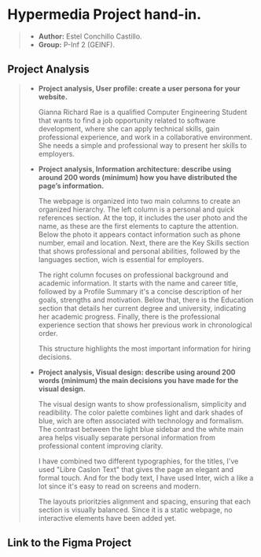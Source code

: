 # Hypermedia Project hand-in.
> - **Author:** Estel Conchillo Castillo.
> - **Group:** P-Inf 2 (GEINF).

## Project Analysis
> - **Project analysis, User profile: create a user persona for your website.**
>
>   Gianna Richard Rae is a qualified Computer Engineering Student that wants to find a job opportunity related to software development, where she can apply technical skills, gain professional experience, and work in a collaborative environment. She needs a simple and professional way to present her skills to employers.
> 
> - **Project analysis, Information architecture: describe using around 200 words (minimum) how you have distributed the page’s information.**
>
>   The webpage is organized into two main columns to create an organized hierarchy. The left column is a personal and quick references section. At the top, it includes the user photo and the name, as these are the first elements to capture the attention. Below the photo it appears contact information such as phone number, email and location.
>   Next, there are the Key Skills section that shows professional and personal abilities, followed by the languages section, wich is essential for employers.
>
>   The right column focuses on professional background and academic information. It starts with the name and career title, followed by a Profile Summary it's a concise description of her goals, strengths and motivation. Below that, there is the Education section that details her current degree and university, indicating her academic progress. Finally, there is the professional experience section that shows her previous work in chronological order.
>
>   This structure highlights the most important information for hiring decisions.
>  
> - **Project analysis, Visual design: describe using around 200 words (minimum) the main decisions you have made for the visual design.**
>
>   The visual design wants to show professionalism, simplicity and readibility. The color palette combines light and dark shades of blue, wich are often associated with technology and formalism. The contrast between the light blue sidebar and the white main area helps visually separate personal information from professional content improving clarity.
>
>   I have combined two different typographies, for the titles, I've used "Libre Caslon Text" that gives the page an elegant and formal touch. And for the body text, I have used Inter, wich a like a lot since it's easy to read on screens and modern.
>
>   The layouts prioritzies alignment and spacing, ensuring that each section is visually balanced. Since it is a static webpage, no interactive elements have been added yet.

## Link to the Figma Project
